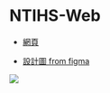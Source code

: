 # NTIHS-Web

- [網頁](ntihs-it.github.io/ntihs-it.github.io/)

- [設計圖 from figma](https://www.figma.com/file/ELUhI46z9ZPFqXKTXZSj1Y/)

![](https://media.discordapp.net/attachments/711916752551804989/873146316996366336/unknown.png)